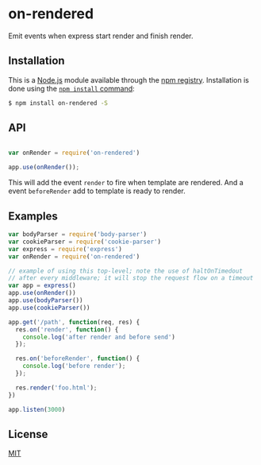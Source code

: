 # on-rendered

Emit events when express start render and finish render.

## Installation

This is a [Node.js](https://nodejs.org/en/) module available through the
[npm registry](https://www.npmjs.com/). Installation is done using the
[`npm install` command](https://docs.npmjs.com/getting-started/installing-npm-packages-locally):

```sh
$ npm install on-rendered -S
```

## API


```js

var onRender = require('on-rendered')

app.use(onRender());

```

This will add the event `render` to fire when template are rendered. And a
event `beforeRender` add to template is ready to render.

## Examples

```js
var bodyParser = require('body-parser')
var cookieParser = require('cookie-parser')
var express = require('express')
var onRender = require('on-rendered')

// example of using this top-level; note the use of haltOnTimedout
// after every middleware; it will stop the request flow on a timeout
var app = express()
app.use(onRender())
app.use(bodyParser())
app.use(cookieParser())

app.get('/path', function(req, res) {
  res.on('render', function() {
    console.log('after render and before send')
  });

  res.on('beforeRender', function() {
    console.log('before render');
  });

  res.render('foo.html');
})

app.listen(3000)
```

## License

[MIT](LICENSE)